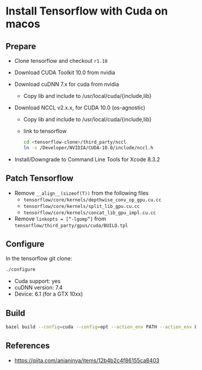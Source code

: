 # Install Tensorflow with Cuda on macos

## Prepare

* Clone tensorflow and checkout `r1.10`
* Download CUDA Toolkit 10.0 from nvidia
* Download cuDNN 7.x for cuda from nvidia
  * Copy lib and include to /usr/local/cuda/{include,lib}
* Download NCCL v2.x.x, for CUDA 10.0 (os-agnostic)
  * Copy lib and include to /usr/local/cuda/{include,lib}
  * link to tensorflow

    ```bash
    cd <tensorflow-clone>/third_party/nccl
    ln -s /Developer/NVIDIA/CUDA-10.0/include/nccl.h
    ```

* Install/Downgrade to Command Line Tools for Xcode 8.3.2

## Patch Tensorflow

* Remove `__align__(sizeof(T))` from the following files
  * `tensorflow/core/kernels/depthwise_conv_op_gpu.cu.cc`
  * `tensorflow/core/kernels/split_lib_gpu.cu.cc`
  * `tensorflow/core/kernels/concat_lib_gpu_impl.cu.cc`
* Remove `linkopts = [“-lgomp”]` from `tensorflow/third_party/gpus/cuda/BUILD.tpl`

## Configure

In the tensorflow git clone:

```bash
./configure
```

* Cuda support: yes
* cuDNN version: 7.4
* Device: 6.1 (for a GTX 10xx)

## Build

```bash
bazel build --config=cuda --config=opt --action_env PATH --action_env LD_LIBRARY_PATH --action_env DYLD_LIBRARY_PATH //tensorflow/tools/pip_package:build_pip_package
```

## References

* <https://qiita.com/anianinya/items/12b4b2c4f86155ca8403>